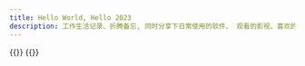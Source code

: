 ```yaml
---
title: Hello World, Hello 2023
description: 工作生活记录、折腾备忘, 同时分享下日常使用的软件、 观看的影视、喜欢的好物等~~
---
```

<div class="photo-home" view-image>
<script src="/js/photo.js"></script>
</div>
{{<memos>}}
{{<movies 4>}}